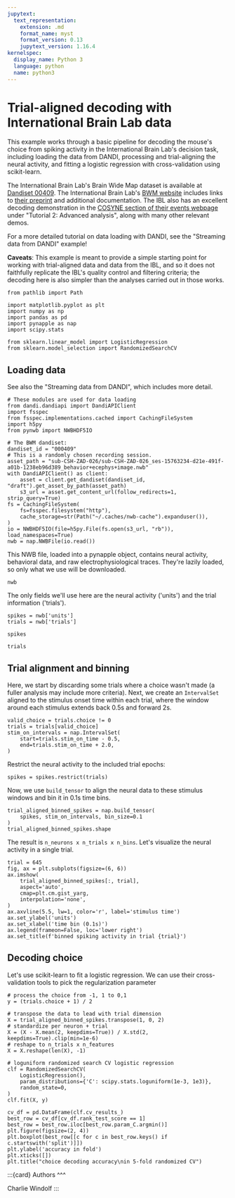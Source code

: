 ```yaml
---
jupytext:
  text_representation:
    extension: .md
    format_name: myst
    format_version: 0.13
    jupytext_version: 1.16.4
kernelspec:
  display_name: Python 3
  language: python
  name: python3
---
```


# Trial-aligned decoding with International Brain Lab data

This example works through a basic pipeline for decoding the mouse's choice from spiking activity in the International Brain Lab's decision task, including loading the data from DANDI, processing and trial-aligning the neural activity, and fitting a logistic regression with cross-validation using scikit-learn.

The International Brain Lab's Brain Wide Map dataset is available at [Dandiset 00409](https://dandiarchive.org/dandiset/000409/). The International Brain Lab's [BWM website](https://www.internationalbrainlab.com/brainwide-map) includes links to [their preprint](https://www.biorxiv.org/content/10.1101/2023.07.04.547681) and additional documentation. The IBL also has an excellent decoding demonstration in the [COSYNE section of their events webpage](https://www.internationalbrainlab.com/events) under "Tutorial 2: Advanced analysis", along with many other relevant demos.

For a more detailed tutorial on data loading with DANDI, see the "Streaming data from DANDI" example!

**Caveats**: This example is meant to provide a simple starting point for working with trial-aligned data and data from the IBL, and so it does not faithfully replicate the IBL's quality control and filtering criteria; the decoding here is also simpler than the analyses carried out in those works.

```{code-cell} ipython3
from pathlib import Path

import matplotlib.pyplot as plt
import numpy as np
import pandas as pd
import pynapple as nap
import scipy.stats

from sklearn.linear_model import LogisticRegression
from sklearn.model_selection import RandomizedSearchCV
```

## Loading data

See also the "Streaming data from DANDI", which includes more detail.

```{code-cell} ipython3
# These modules are used for data loading
from dandi.dandiapi import DandiAPIClient
import fsspec
from fsspec.implementations.cached import CachingFileSystem
import h5py
from pynwb import NWBHDF5IO
```

```{code-cell} ipython3
# The BWM dandiset:
dandiset_id = "000409"
# This is a randomly chosen recording session.
asset_path = "sub-CSH-ZAD-026/sub-CSH-ZAD-026_ses-15763234-d21e-491f-a01b-1238eb96d389_behavior+ecephys+image.nwb"
with DandiAPIClient() as client:
    asset = client.get_dandiset(dandiset_id, "draft").get_asset_by_path(asset_path)
    s3_url = asset.get_content_url(follow_redirects=1, strip_query=True)
fs = CachingFileSystem(
    fs=fsspec.filesystem("http"),
    cache_storage=str(Path("~/.caches/nwb-cache").expanduser()),
)
io = NWBHDF5IO(file=h5py.File(fs.open(s3_url, "rb")), load_namespaces=True)
nwb = nap.NWBFile(io.read())
```

This NWB file, loaded into a pynapple object, contains neural activity, behavioral data, and raw electrophysiological traces. They're lazily loaded, so only what we use will be downloaded.

```{code-cell} ipython3
nwb
```

The only fields we'll use here are the neural activity ('units') and the trial information ('trials').

```{code-cell} ipython3
spikes = nwb['units']
trials = nwb['trials']
```

```{code-cell} ipython3
spikes
```

```{code-cell} ipython3
trials
```

## Trial alignment and binning

Here, we start by discarding some trials where a choice wasn't made (a fuller analysis may include more criteria). Next, we create an `IntervalSet` aligned to the stimulus onset time within each trial, where the window around each stimulus extends back 0.5s and forward 2s.

```{code-cell} ipython3
valid_choice = trials.choice != 0
trials = trials[valid_choice]
stim_on_intervals = nap.IntervalSet(
    start=trials.stim_on_time - 0.5,
    end=trials.stim_on_time + 2.0,
)
```

Restrict the neural activity to the included trial epochs:

```{code-cell} ipython3
spikes = spikes.restrict(trials)
```

Now, we use `build_tensor` to align the neural data to these stimulus windows and bin it in 0.1s time bins.

```{code-cell} ipython3
trial_aligned_binned_spikes = nap.build_tensor(
    spikes, stim_on_intervals, bin_size=0.1
)
trial_aligned_binned_spikes.shape
```

The result is `n_neurons x n_trials x n_bins`. Let's visualize the neural activity in a single trial.

```{code-cell} ipython3
trial = 645
fig, ax = plt.subplots(figsize=(6, 6))
ax.imshow(
    trial_aligned_binned_spikes[:, trial],
    aspect='auto',
    cmap=plt.cm.gist_yarg,
    interpolation='none',
)
ax.axvline(5.5, lw=1, color='r', label='stimulus time')
ax.set_ylabel('units')
ax.set_xlabel('time bin (0.1s)')
ax.legend(frameon=False, loc='lower right')
ax.set_title(f'binned spiking activity in trial {trial}')
```

## Decoding choice

Let's use scikit-learn to fit a logistic regression.
We can use their cross-validation tools to pick the regularization parameter

```{code-cell} ipython3
# process the choice from -1, 1 to 0,1
y = (trials.choice + 1) / 2
```

```{code-cell} ipython3
# transpose the data to lead with trial dimension
X = trial_aligned_binned_spikes.transpose(1, 0, 2)
# standardize per neuron + trial
X = (X - X.mean(2, keepdims=True)) / X.std(2, keepdims=True).clip(min=1e-6)
# reshape to n_trials x n_features
X = X.reshape(len(X), -1)
```

```{code-cell} ipython3
# loguniform randomized search CV logistic regression
clf = RandomizedSearchCV(
    LogisticRegression(),
    param_distributions={'C': scipy.stats.loguniform(1e-3, 1e3)},
    random_state=0,
)
clf.fit(X, y)
```

```{code-cell} ipython3
cv_df = pd.DataFrame(clf.cv_results_)
best_row = cv_df[cv_df.rank_test_score == 1]
best_row = best_row.iloc[best_row.param_C.argmin()]
plt.figure(figsize=(2, 4))
plt.boxplot(best_row[[c for c in best_row.keys() if c.startswith('split')]])
plt.ylabel('accuracy in fold')
plt.xticks([])
plt.title("choice decoding accuracy\nin 5-fold randomized CV")
```

:::{card}
Authors
^^^

Charlie Windolf
:::


